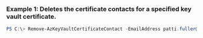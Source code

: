 ### Example 1: Deletes the certificate contacts for a specified key vault certificate.
```powershell
PS C:\> Remove-AzKeyVaultCertificateContact -EmailAddress patti.fuller@contoso.com -VaultName Contoso01
```



